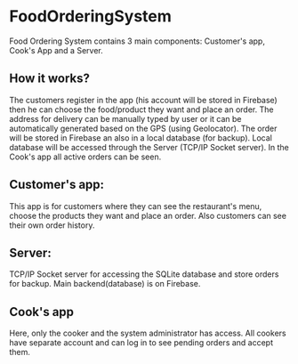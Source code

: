 # FoodOrderingSystem

Food Ordering System contains 3 main components: Customer's app, Cook's App and a Server.

## How it works?
The customers register in the app (his account will be stored in Firebase) then he can choose the food/product they want and place an order. The address for delivery can be manually typed by user or it can be automatically generated based on the GPS (using Geolocator).
The order will be stored in Firebase an also in a local database (for backup). Local database will be accessed through the Server (TCP/IP Socket server).
In the Cook's app all active orders can be seen.

## Customer's app:
This app is for customers where they can see the restaurant's menu, choose the products they want and place an order. Also customers can see their own order history.

## Server:
TCP/IP Socket server for accessing the SQLite database and store orders for backup.
Main backend(database) is on Firebase.

## Cook's app
Here, only the cooker and the system administrator has access. All cookers have separate account and can log in to see pending orders and accept them.
